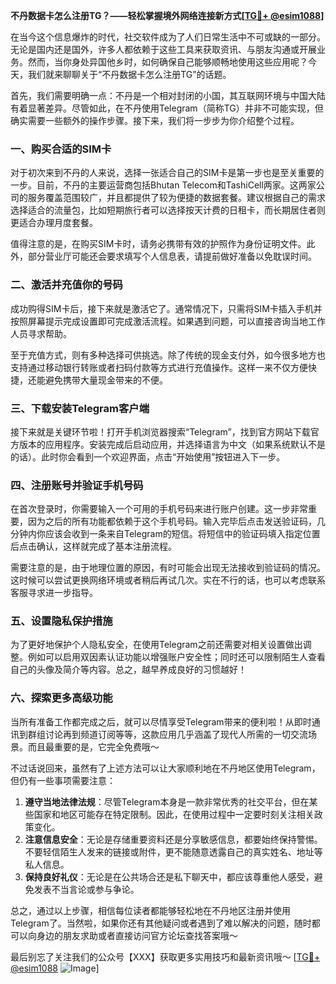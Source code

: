**不丹数据卡怎么注册TG？——轻松掌握境外网络连接新方式[[TG💪+ @esim1088](https://t.me/s/esim1088)]**

在当今这个信息爆炸的时代，社交软件成为了人们日常生活中不可或缺的一部分。无论是国内还是国外，许多人都依赖于这些工具来获取资讯、与朋友沟通或开展业务。然而，当你身处异国他乡时，如何确保自己能够顺畅地使用这些应用呢？今天，我们就来聊聊关于“不丹数据卡怎么注册TG”的话题。

首先，我们需要明确一点：不丹是一个相对封闭的小国，其互联网环境与中国大陆有着显著差异。尽管如此，在不丹使用Telegram（简称TG）并非不可能实现，但确实需要一些额外的操作步骤。接下来，我们将一步步为你介绍整个过程。

### 一、购买合适的SIM卡

对于初次来到不丹的人来说，选择一张适合自己的SIM卡是第一步也是至关重要的一步。目前，不丹的主要运营商包括Bhutan Telecom和TashiCell两家。这两家公司的服务覆盖范围较广，并且都提供了较为便捷的数据套餐。建议根据自己的需求选择适合的流量包，比如短期旅行者可以选择按天计费的日租卡，而长期居住者则更适合办理月度套餐。

值得注意的是，在购买SIM卡时，请务必携带有效的护照作为身份证明文件。此外，部分营业厅可能还会要求填写个人信息表，请提前做好准备以免耽误时间。

### 二、激活并充值你的号码

成功购得SIM卡后，接下来就是激活它了。通常情况下，只需将SIM卡插入手机并按照屏幕提示完成设置即可完成激活流程。如果遇到问题，可以直接咨询当地工作人员寻求帮助。

至于充值方式，则有多种选择可供挑选。除了传统的现金支付外，如今很多地方也支持通过移动银行转账或者扫码付款等方式进行充值操作。这样一来不仅方便快捷，还能避免携带大量现金带来的不便。

### 三、下载安装Telegram客户端

接下来就是关键环节啦！打开手机浏览器搜索“Telegram”，找到官方网站下载官方版本的应用程序。安装完成后启动应用，并选择语言为中文（如果系统默认不是的话）。此时你会看到一个欢迎界面，点击“开始使用”按钮进入下一步。

### 四、注册账号并验证手机号码

在首次登录时，你需要输入一个可用的手机号码来进行账户创建。这一步非常重要，因为之后的所有功能都依赖于这个手机号码。输入完毕后点击发送验证码，几分钟内你应该会收到一条来自Telegram的短信。将短信中的验证码填入指定位置后点击确认，这样就完成了基本注册流程。

需要注意的是，由于地理位置的原因，有时可能会出现无法接收到验证码的情况。这时候可以尝试更换网络环境或者稍后再试几次。实在不行的话，也可以考虑联系客服寻求进一步指导。

### 五、设置隐私保护措施

为了更好地保护个人隐私安全，在使用Telegram之前还需要对相关设置做出调整。例如可以启用双因素认证功能以增强账户安全性；同时还可以限制陌生人查看自己的头像及简介等内容。总之，越早养成良好的习惯越好！

### 六、探索更多高级功能

当所有准备工作都完成之后，就可以尽情享受Telegram带来的便利啦！从即时通讯到群组讨论再到频道订阅等等，这款应用几乎涵盖了现代人所需的一切交流场景。而且最重要的是，它完全免费哦～

不过话说回来，虽然有了上述方法可以让大家顺利地在不丹地区使用Telegram，但仍有一些事项需要注意：

1. **遵守当地法律法规**：尽管Telegram本身是一款非常优秀的社交平台，但在某些国家和地区可能存在特定限制。因此，在使用过程中一定要时刻关注相关政策变化。
2. **注意信息安全**：无论是存储重要资料还是分享敏感信息，都要始终保持警惕。不要轻信陌生人发来的链接或附件，更不能随意透露自己的真实姓名、地址等私人信息。
3. **保持良好礼仪**：无论是在公共场合还是私下聊天中，都应该尊重他人感受，避免发表不当言论或参与争论。

总之，通过以上步骤，相信每位读者都能够轻松地在不丹地区注册并使用Telegram了。当然啦，如果你还有其他疑问或者遇到了难以解决的问题，随时都可以向身边的朋友求助或者直接访问官方论坛查找答案哦～

最后别忘了关注我们的公众号【XXX】获取更多实用技巧和最新资讯哦～ [[TG💪+ @esim1088](https://t.me/s/esim1088) ![Image](https://i.postimg.cc/4NQfJmqS/Snipaste-2025-05-13-00-14-12.png)]